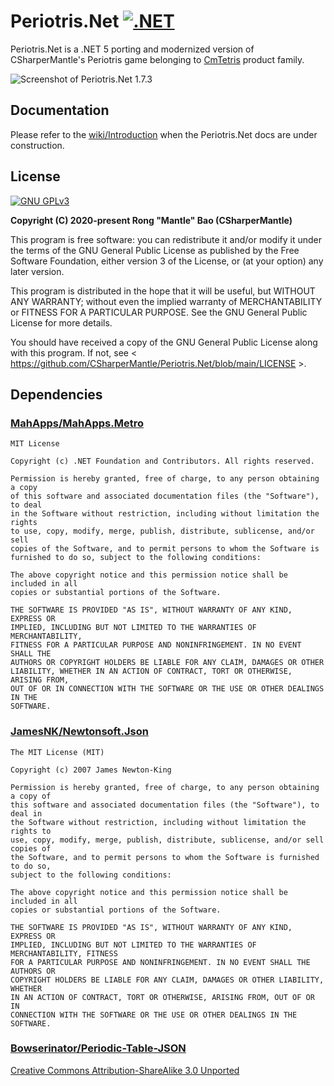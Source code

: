 # Periotris.Net [![.NET](https://github.com/CSharperMantle/Periotris.Net/actions/workflows/dotnet.yml/badge.svg?branch=main)](https://github.com/CSharperMantle/Periotris.Net/actions/workflows/dotnet.yml)

Periotris.Net is a .NET 5 porting and modernized version of CSharperMantle's Periotris game belonging to [CmTetris](https://github.com/CSharperMantle/CmTetris) product family.

![Screenshot of Periotris.Net 1.7.3](https://user-images.githubusercontent.com/32665105/123510360-96a4c880-d6ad-11eb-999d-8284c71eaa79.png)

## Documentation
Please refer to the [wiki/Introduction](https://github.com/CSharperMantle/CmTetris/wiki/Introduction) when the Periotris.Net docs are under construction.

## License

<a rel="license" href="http://www.gnu.org/licenses/gpl-3.0.html"><img alt="GNU GPLv3" src="http://www.gnu.org/graphics/gplv3-with-text-136x68.png"></a>

**Copyright (C) 2020-present Rong "Mantle" Bao (CSharperMantle)**

This program is free software: you can redistribute it and/or modify it under
the terms of the GNU General Public License as published by the Free Software
Foundation, either version 3 of the License, or (at your option) any later version.

This program is distributed in the hope that it will be useful, but WITHOUT
ANY WARRANTY; without even the implied warranty of MERCHANTABILITY or FITNESS
FOR A PARTICULAR PURPOSE.  See the GNU General Public License for more details.

You should have received a copy of the GNU General Public License along with
this program.  If not, see < https://github.com/CSharperMantle/Periotris.Net/blob/main/LICENSE >.

## Dependencies

### [MahApps/MahApps.Metro](https://github.com/MahApps/MahApps.Metro)
```plain-text
MIT License

Copyright (c) .NET Foundation and Contributors. All rights reserved.

Permission is hereby granted, free of charge, to any person obtaining a copy
of this software and associated documentation files (the "Software"), to deal
in the Software without restriction, including without limitation the rights
to use, copy, modify, merge, publish, distribute, sublicense, and/or sell
copies of the Software, and to permit persons to whom the Software is
furnished to do so, subject to the following conditions:

The above copyright notice and this permission notice shall be included in all
copies or substantial portions of the Software.

THE SOFTWARE IS PROVIDED "AS IS", WITHOUT WARRANTY OF ANY KIND, EXPRESS OR
IMPLIED, INCLUDING BUT NOT LIMITED TO THE WARRANTIES OF MERCHANTABILITY,
FITNESS FOR A PARTICULAR PURPOSE AND NONINFRINGEMENT. IN NO EVENT SHALL THE
AUTHORS OR COPYRIGHT HOLDERS BE LIABLE FOR ANY CLAIM, DAMAGES OR OTHER
LIABILITY, WHETHER IN AN ACTION OF CONTRACT, TORT OR OTHERWISE, ARISING FROM,
OUT OF OR IN CONNECTION WITH THE SOFTWARE OR THE USE OR OTHER DEALINGS IN THE
SOFTWARE.
```

### [JamesNK/Newtonsoft.Json](https://github.com/JamesNK/Newtonsoft.Json)
```plain-text
The MIT License (MIT)

Copyright (c) 2007 James Newton-King

Permission is hereby granted, free of charge, to any person obtaining a copy of
this software and associated documentation files (the "Software"), to deal in
the Software without restriction, including without limitation the rights to
use, copy, modify, merge, publish, distribute, sublicense, and/or sell copies of
the Software, and to permit persons to whom the Software is furnished to do so,
subject to the following conditions:

The above copyright notice and this permission notice shall be included in all
copies or substantial portions of the Software.

THE SOFTWARE IS PROVIDED "AS IS", WITHOUT WARRANTY OF ANY KIND, EXPRESS OR
IMPLIED, INCLUDING BUT NOT LIMITED TO THE WARRANTIES OF MERCHANTABILITY, FITNESS
FOR A PARTICULAR PURPOSE AND NONINFRINGEMENT. IN NO EVENT SHALL THE AUTHORS OR
COPYRIGHT HOLDERS BE LIABLE FOR ANY CLAIM, DAMAGES OR OTHER LIABILITY, WHETHER
IN AN ACTION OF CONTRACT, TORT OR OTHERWISE, ARISING FROM, OUT OF OR IN
CONNECTION WITH THE SOFTWARE OR THE USE OR OTHER DEALINGS IN THE SOFTWARE.
```

### [Bowserinator/Periodic-Table-JSON](https://github.com/Bowserinator/Periodic-Table-JSON)

[Creative Commons Attribution-ShareAlike 3.0 Unported](https://creativecommons.org/licenses/by-sa/3.0)
